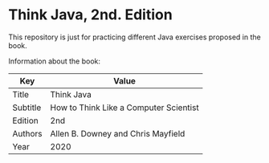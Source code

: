 # Think Java, 2nd. Edition

This repository is just for practicing different Java exercises proposed in the book.

Information about the book:

| Key      | Value                                  |
|----------|----------------------------------------|
| Title    | Think Java                             |
| Subtitle | How to Think Like a Computer Scientist |
| Edition  | 2nd                                    |
| Authors  | Allen B. Downey and Chris Mayfield     |
| Year     | 2020                                   |